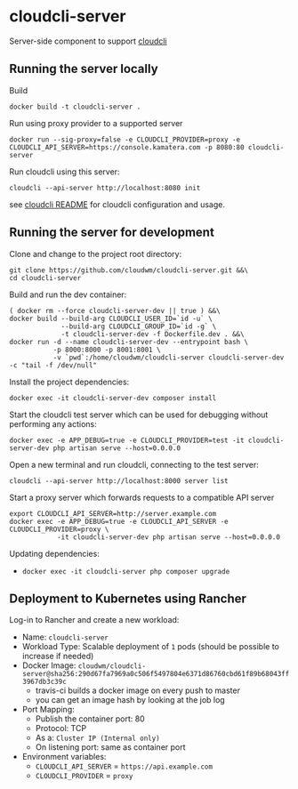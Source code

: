 # cloudcli-server

Server-side component to support [cloudcli](https://github.com/cloudwm/cloudcli)

## Running the server locally

Build

```
docker build -t cloudcli-server .
```

Run using proxy provider to a supported server

```
docker run --sig-proxy=false -e CLOUDCLI_PROVIDER=proxy -e CLOUDCLI_API_SERVER=https://console.kamatera.com -p 8080:80 cloudcli-server
```

Run cloudcli using this server:

```
cloudcli --api-server http://localhost:8080 init
```  

see [cloudcli README](https://github.com/cloudwm/cloudcli/blob/master/README.md) for cloudcli configuration and usage.

## Running the server for development

Clone and change to the project root directory:

```
git clone https://github.com/cloudwm/cloudcli-server.git &&\
cd cloudcli-server
```

Build and run the dev container:

```
( docker rm --force cloudcli-server-dev || true ) &&\
docker build --build-arg CLOUDCLI_USER_ID=`id -u` \
             --build-arg CLOUDCLI_GROUP_ID=`id -g` \
             -t cloudcli-server-dev -f Dockerfile.dev . &&\
docker run -d --name cloudcli-server-dev --entrypoint bash \
           -p 8000:8000 -p 8001:8001 \
           -v `pwd`:/home/cloudwm/cloudcli-server cloudcli-server-dev -c "tail -f /dev/null"
```

Install the project dependencies:

```
docker exec -it cloudcli-server-dev composer install
```

Start the cloudcli test server which can be used for debugging without performing any actions:

```
docker exec -e APP_DEBUG=true -e CLOUDCLI_PROVIDER=test -it cloudcli-server-dev php artisan serve --host=0.0.0.0
```

Open a new terminal and run cloudcli, connecting to the test server:

```
cloudcli --api-server http://localhost:8000 server list
```

Start a proxy server which forwards requests to a compatible API server

```
export CLOUDCLI_API_SERVER=http://server.example.com
docker exec -e APP_DEBUG=true -e CLOUDCLI_API_SERVER -e CLOUDCLI_PROVIDER=proxy \
            -it cloudcli-server-dev php artisan serve --host=0.0.0.0
``` 

Updating dependencies:

* `docker exec -it cloudcli-server php composer upgrade`

## Deployment to Kubernetes using Rancher

Log-in to Rancher and create a new workload:

* Name: `cloudcli-server`
* Workload Type: Scalable deployment of `1` pods (should be possible to increase if needed)
* Docker Image: `cloudwm/cloudcli-server@sha256:290d67fa7969a0c506f5497804e6371d86760cbd61f89b68043ff3967db3c39c`
  * travis-ci builds a docker image on every push to master
  * you can get an image hash by looking at the job log
* Port Mapping:
  * Publish the container port: 80
  * Protocol: TCP
  * As a: `Cluster IP (Internal only)`
  * On listening port: same as container port
* Environment variables:
  * `CLOUDCLI_API_SERVER` = `https://api.example.com`
  * `CLOUDCLI_PROVIDER` = `proxy`
